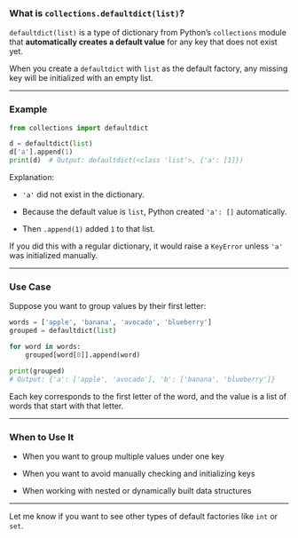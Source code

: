 
### What is `collections.defaultdict(list)`?

`defaultdict(list)` is a type of dictionary from Python’s `collections` module that **automatically creates a default value** for any key that does not exist yet.

When you create a `defaultdict` with `list` as the default factory, any missing key will be initialized with an empty list.

---

### Example

```python
from collections import defaultdict

d = defaultdict(list)
d['a'].append(1)
print(d)  # Output: defaultdict(<class 'list'>, {'a': [1]})
```

Explanation:

- `'a'` did not exist in the dictionary.
    
- Because the default value is `list`, Python created `'a': []` automatically.
    
- Then `.append(1)` added `1` to that list.
    

If you did this with a regular dictionary, it would raise a `KeyError` unless `'a'` was initialized manually.

---

### Use Case

Suppose you want to group values by their first letter:

```python
words = ['apple', 'banana', 'avocado', 'blueberry']
grouped = defaultdict(list)

for word in words:
    grouped[word[0]].append(word)

print(grouped)
# Output: {'a': ['apple', 'avocado'], 'b': ['banana', 'blueberry']}
```

Each key corresponds to the first letter of the word, and the value is a list of words that start with that letter.

---

### When to Use It

- When you want to group multiple values under one key
    
- When you want to avoid manually checking and initializing keys
    
- When working with nested or dynamically built data structures
    

---

Let me know if you want to see other types of default factories like `int` or `set`.